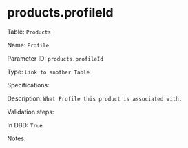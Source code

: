 # products.profileId

Table: ```Products```

Name: ```Profile```

Parameter ID: ```products.profileId```

Type: ```Link to another Table```

Specifications: 

Description: ```What Profile this product is associated with.```

Validation steps: 

In DBD: ```True```

Notes: 


